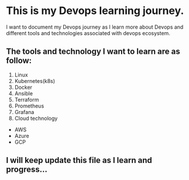 # This is my Devops learning journey.

I want to document my Devops journey as I learn more about Devops and different tools and technologies associated with devops ecosystem. 


## The tools and technology I want to learn are as follow:

1. Linux
2. Kubernetes(k8s)
3. Docker
4. Ansible
5. Terraform
6. Prometheus
7. Grafana
8. Cloud technology
 - AWS
 - Azure
 - GCP

## I will keep update this file as I learn and progress...
